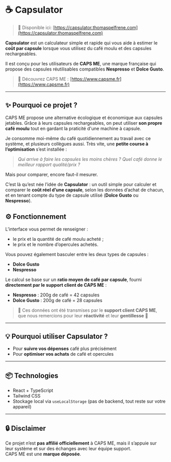 # ☕ Capsulator

> 🔗 Disponible ici: [https://capsulator.thomaspelfrene.com](https://capsulator.thomaspelfrene.com)

**Capsulator** est un calculateur simple et rapide qui vous aide à estimer le **coût par capsule** lorsque vous utilisez du café moulu et des capsules rechargeables.

Il est conçu pour les utilisateurs de **CAPS ME**, une marque française qui propose des capsules réutilisables compatibles **Nespresso** et **Dolce Gusto**.

> 🔗 Découvrez CAPS ME : [https://www.capsme.fr](https://www.capsme.fr)

---

## ✨ Pourquoi ce projet ?

CAPS ME propose une alternative écologique et économique aux capsules jetables. Grâce à leurs capsules rechargeables, on peut utiliser **son propre café moulu** tout en gardant la praticité d'une machine à capsule.

Je consomme moi-même du café quotidiennement au travail avec ce système, et plusieurs collègues aussi. Très vite, une **petite course à l’optimisation** s’est installée :

> _Qui arrive à faire les capsules les moins chères ? Quel café donne le meilleur rapport qualité/prix ?_

Mais pour comparer, encore faut-il mesurer.

C’est là qu’est née l’idée de **Capsulator** : un outil simple pour calculer et comparer le **coût réel d’une capsule**, selon les données d’achat de chacun, et en tenant compte du type de capsule utilisé (**Dolce Gusto** ou **Nespresso**).

## ⚙️ Fonctionnement

L’interface vous permet de renseigner :

- le prix et la quantité de café moulu acheté ;
- le prix et le nombre d’opercules achetés.

Vous pouvez également basculer entre les deux types de capsules :

- **Dolce Gusto**
- **Nespresso**

Le calcul se base sur un **ratio moyen de café par capsule**, fourni **directement par le support client de CAPS ME** :

- **Nespresso** : 200g de café = 42 capsules
- **Dolce Gusto** : 200g de café = 28 capsules

> 🧠 Ces données ont été transmises par le **support client CAPS ME**, que nous remercions pour leur **réactivité** et leur **gentillesse** 🙏

---

## 💡 Pourquoi utiliser Capsulator ?

- Pour **suivre vos dépenses** café plus précisément
- Pour **optimiser vos achats** de café et opercules

---

## 📦 Technologies

- React + TypeScript
- Tailwind CSS
- Stockage local via `useLocalStorage` (pas de backend, tout reste sur votre appareil)

---

## 🔒 Disclaimer

Ce projet n’est **pas affilié officiellement** à CAPS ME, mais il s’appuie sur leur système et sur des échanges avec leur équipe support.  
CAPS ME est une **marque déposée**.
